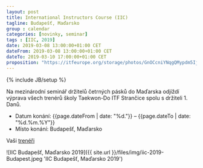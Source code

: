 ```yaml
---
layout: post
title: International Instructors Course (IIC)
tagline: Budapešť, Maďarsko
group : calendar
categories: [novinky, seminar]
tags : [IIC, 2019]
date: 2019-03-08 13:00:00+01:00 CET
dateFrom: 2019-03-08 13:00:00+01:00 CET
dateTo: 2019-03-10 17:00:00+01:00 CET
proposition: "https://itfeurope.org/storage/photos/GnOCcniYNqgQMypdm5IjWVWgJO1uQBCj3sWuHtSE.pdf"
---
```


{% include JB/setup %}

Na mezinárodní seminář držitelů četrných pásků do Maďarska odjíždí výprava všech trenérů školy Taekwon-Do ITF Strančice spolu s držiteli 1. Danů.

- Datum konání: {{page.dateFrom | date: "%d."}} – {{page.dateTo | date: "%d.%m.%Y"}}
- Místo konání: Budapešť, Maďarsko

Vaši [trenéři](/treneri)

![IIC Budapešť, Maďarsko 2019]({{ site.url }}/files/img/iic-2019-Budapest.jpeg 'IIC Budapešť, Maďarsko 2019')
